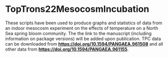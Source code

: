 # TopTrons22MesocosmIncubation
These scripts have been used to produce graphs and statistics of data from an indoor mesocosm experiment on the effects of temperature on a North Sea spring bloom community. The the link to the manuscript (including information on package versions) will be added upon publication. TPC data can be downloaded from **https://doi.org/10.1594/PANGAEA.961508** and all other data from **https://doi.org/10.1594/PANGAEA.961155**.
